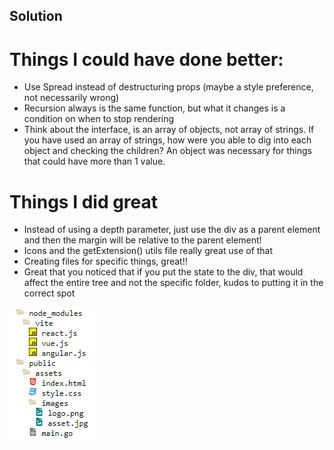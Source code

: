 ## Solution

# Things I could have done better:

- Use Spread instead of destructuring props (maybe a style preference, not necessarily wrong)
- Recursion always is the same function, but what it changes is a condition on when to stop rendering
- Think about the interface, is an array of objects, not array of strings. If you have used an array of strings, how were you able to dig into each object and checking the children? An object was necessary for things that could have more than 1 value.

# Things I did great

- Instead of using a depth parameter, just use the div as a parent element and then the margin will be relative to the parent element!
- Icons and the getExtension() utils file really great use of that
- Creating files for specific things, great!!
- Great that you noticed that if you put the state to the div, that would affect the entire tree and not the specific folder, kudos to putting it in the correct spot

![Result](image.png)
